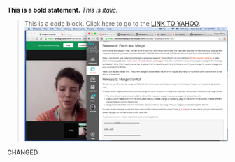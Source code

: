 **This is a bold statement.**
*This is italic.*
> This is a code block.
Click here to go to the [LINK TO YAHOO](http://www.yahoo.com).
![Alt text](image.png)

CHANGED